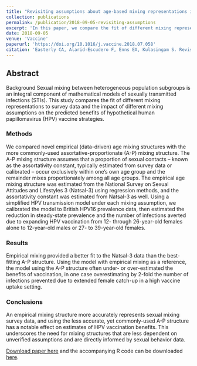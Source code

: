 ```yaml
---
title: "Revisiting assumptions about age-based mixing representations in mathematical models of sexually transmitted infections"
collection: publications
permalink: /publication/2018-09-05-revisiting-assumptions
excerpt: 'In this paper, we compare the fit of different mixing representations to survey data and the impact of different mixing assumptions on the predicted benefits of hypothetical human papillomavirus (HPV) vaccine strategies.'
date: 2018-09-05
venue: 'Vaccine'
paperurl: 'https://doi.org/10.1016/j.vaccine.2018.07.058'
citation: 'Easterly CA, Alarid-Escudero F, Enns EA, Kulasingam S. Revisiting Assumptions about AgeBased Mixing Representations in Mathematical Models of Sexually Transmitted Infections. Vaccine, 2018;36(37):5572-5579.'
---
```


## Abstract
Background
Sexual mixing between heterogeneous population subgroups is an integral component of mathematical models of sexually transmitted infections (STIs). This study compares the fit of different mixing representations to survey data and the impact of different mixing assumptions on the predicted benefits of hypothetical human papillomavirus (HPV) vaccine strategies.

### Methods
We compared novel empirical (data-driven) age mixing structures with the more commonly-used assortative-proportionate (A-P) mixing structure. The A-P mixing structure assumes that a proportion of sexual contacts – known as the assortativity constant, typically estimated from survey data or calibrated – occur exclusively within one’s own age group and the remainder mixes proportionately among all age groups. The empirical age mixing structure was estimated from the National Survey on Sexual Attitudes and Lifestyles 3 (Natsal-3) using regression methods, and the assortativity constant was estimated from Natsal-3 as well. Using a simplified HPV transmission model under each mixing assumption, we calibrated the model to British HPV16 prevalence data, then estimated the reduction in steady-state prevalence and the number of infections averted due to expanding HPV vaccination from 12- through 26-year-old females alone to 12-year-old males or 27- to 39-year-old females.

### Results
Empirical mixing provided a better fit to the Natsal-3 data than the best-fitting A-P structure. Using the model with empirical mixing as a reference, the model using the A-P structure often under- or over-estimated the benefits of vaccination, in one case overestimating by 2-fold the number of infections prevented due to extended female catch-up in a high vaccine uptake setting.

### Conclusions
An empirical mixing structure more accurately represents sexual mixing survey data, and using the less accurate, yet commonly-used A-P structure has a notable effect on estimates of HPV vaccination benefits. This underscores the need for mixing structures that are less dependent on unverified assumptions and are directly informed by sexual behavior data.

[Download paper here](https://doi.org/10.1016/j.vaccine.2018.07.058) and the accompanying R code can be downloaded [here](https://zenodo.org/record/1322780#.Xcn4Yy2ZPOQ).
